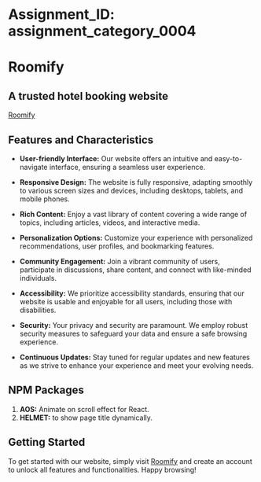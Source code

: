 # Assignment_ID: assignment_category_0004

# Roomify
## A trusted hotel booking website 

[Roomify](https://roomify-1529f.web.app/)

## Features and Characteristics

- **User-friendly Interface:** Our website offers an intuitive and easy-to-navigate interface, ensuring a seamless user experience.
  
- **Responsive Design:** The website is fully responsive, adapting smoothly to various screen sizes and devices, including desktops, tablets, and mobile phones.

- **Rich Content:** Enjoy a vast library of content covering a wide range of topics, including articles, videos, and interactive media.

- **Personalization Options:** Customize your experience with personalized recommendations, user profiles, and bookmarking features.

- **Community Engagement:** Join a vibrant community of users, participate in discussions, share content, and connect with like-minded individuals.

- **Accessibility:** We prioritize accessibility standards, ensuring that our website is usable and enjoyable for all users, including those with disabilities.

- **Security:** Your privacy and security are paramount. We employ robust security measures to safeguard your data and ensure a safe browsing experience.

- **Continuous Updates:** Stay tuned for regular updates and new features as we strive to enhance your experience and meet your evolving needs.

## NPM Packages

1. **AOS:** Animate on scroll effect for React.
2. **HELMET:** to show page title dynamically.

## Getting Started

To get started with our website, simply visit [Roomify](https://roomify-1529f.web.app/) and create an account to unlock all features and functionalities. Happy browsing!
